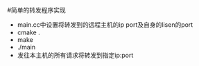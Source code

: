 #简单的转发程序实现
* main.cc中设置将转发到的远程主机的ip port及自身的lisen的port
* cmake .
* make 
* ./main
* 发往本主机的所有请求将转发到指定ip:port